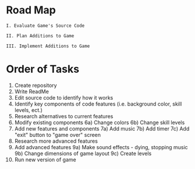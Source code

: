 # Road Map
    I. Evaluate Game's Source Code
        
    II. Plan Additions to Game
    
    III. Implement Additions to Game
    
  
# Order of Tasks
1) Create repository
2) Write ReadMe
3) Edit source code to identify how it works
4) Identify key components of code features (i.e. background color, skill levels, ect.)
5) Research alternatives to current features
6) Modify existing components
  6a) Change colors
  6b) Change skill levels
7) Add new features and components
  7a) Add music
  7b) Add timer
  7c) Add "exit" button to "game over" screen
8) Research more advanced features
9) Add advanced features
 9a) Make sound effects - dying, stopping music
 9b) Change dimensions of game layout
 9c) Create levels
10) Run new version of game
